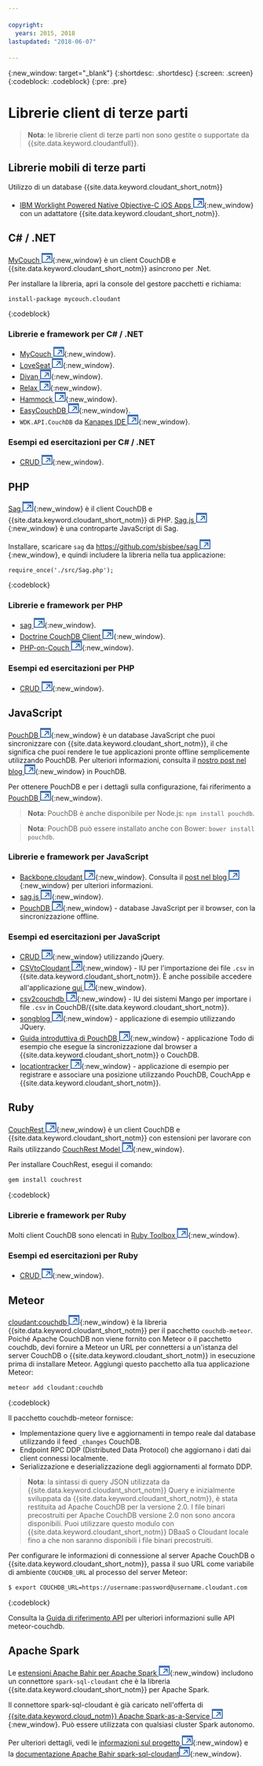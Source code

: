 ```yaml
---

copyright:
  years: 2015, 2018
lastupdated: "2018-06-07"

---
```


{:new_window: target="_blank"}
{:shortdesc: .shortdesc}
{:screen: .screen}
{:codeblock: .codeblock}
{:pre: .pre}

# Librerie client di terze parti

>   **Nota**: le librerie client di terze parti non sono gestite o supportate da {{site.data.keyword.cloudantfull}}.

## Librerie mobili di terze parti

Utilizzo di un database {{site.data.keyword.cloudant_short_notm}}

-   [IBM Worklight Powered Native Objective-C iOS Apps ![Icona link esterno](../images/launch-glyph.svg "Icona link esterno")](http://www.tricedesigns.com/2014/11/17/ibm-worklight-powered-native-objective-c-ios-apps/){:new_window} con un adattatore {{site.data.keyword.cloudant_short_notm}}.

## C# / .NET

[MyCouch ![Icona link esterno](../images/launch-glyph.svg "Icona link esterno")](https://github.com/danielwertheim/mycouch){:new_window}
è un client CouchDB e {{site.data.keyword.cloudant_short_notm}} asincrono per .Net.

Per installare la libreria, apri la console del gestore pacchetti e richiama:

```
install-package mycouch.cloudant
```
{:codeblock}

### Librerie e framework per C# / .NET

-   [MyCouch ![Icona link esterno](../images/launch-glyph.svg "Icona link esterno")](https://github.com/danielwertheim/mycouch){:new_window}.
-   [LoveSeat ![Icona link esterno](../images/launch-glyph.svg "Icona link esterno")](https://github.com/soitgoes/LoveSeat){:new_window}.
-   [Divan ![Icona link esterno](../images/launch-glyph.svg "Icona link esterno")](https://github.com/foretagsplatsen/Divan){:new_window}.
-   [Relax ![Icona link esterno](../images/launch-glyph.svg "Icona link esterno")](https://github.com/arobson/Relax){:new_window}.
-   [Hammock ![Icona link esterno](../images/launch-glyph.svg "Icona link esterno")](http://code.google.com/p/relax-net/){:new_window}.
-   [EasyCouchDB ![Icona link esterno](../images/launch-glyph.svg "Icona link esterno")](https://github.com/hhariri/EasyCouchDB){:new_window}.
-   `WDK.API.CouchDB` da [Kanapes IDE ![Icona link esterno](../images/launch-glyph.svg "Icona link esterno")](http://kanapeside.com/){:new_window}.

### Esempi ed esercitazioni per C# / .NET

-   [CRUD ![Icona link esterno](../images/launch-glyph.svg "Icona link esterno")](https://github.com/cloudant/haengematte/tree/master/c%23){:new_window}.

## PHP

[Sag ![Icona link esterno](../images/launch-glyph.svg "Icona link esterno")](https://github.com/sbisbee/sag){:new_window} è il client CouchDB e {{site.data.keyword.cloudant_short_notm}} di PHP.
[Sag.js ![Icona link esterno](../images/launch-glyph.svg "Icona link esterno")](https://github.com/sbisbee/sag-js){:new_window} è una controparte JavaScript di Sag.

Installare, scaricare
`sag` da [https://github.com/sbisbee/sag ![Icona link esterno](../images/launch-glyph.svg "Icona link esterno")](https://github.com/sbisbee/sag){:new_window},
e quindi includere la libreria nella tua applicazione:

```
require_once('./src/Sag.php');
```
{:codeblock}

### Librerie e framework per PHP

-   [sag ![Icona link esterno](../images/launch-glyph.svg "Icona link esterno")](https://github.com/sbisbee/sag){:new_window}.
-   [Doctrine CouchDB Client ![Icona link esterno](../images/launch-glyph.svg "Icona link esterno")](https://github.com/doctrine/couchdb-client){:new_window}.
-   [PHP-on-Couch ![Icona link esterno](../images/launch-glyph.svg "Icona link esterno")](https://github.com/dready92/PHP-on-Couch){:new_window}.

### Esempi ed esercitazioni per PHP

-   [CRUD ![Icona link esterno](../images/launch-glyph.svg "Icona link esterno")](https://github.com/cloudant/haengematte/tree/master/php){:new_window}.

## JavaScript

[PouchDB ![Icona link esterno](../images/launch-glyph.svg "Icona link esterno")](http://pouchdb.com/){:new_window} è un database JavaScript che puoi sincronizzare con {{site.data.keyword.cloudant_short_notm}},
il che significa che puoi rendere le tue applicazioni pronte offline semplicemente utilizzando PouchDB.
Per ulteriori informazioni, consulta
il [nostro post nel blog
![Icona link esterno](../images/launch-glyph.svg "Icona link esterno")](https://cloudant.com/blog/pouchdb){:new_window} in PouchDB.

Per ottenere PouchDB e per i dettagli sulla configurazione, fai riferimento a
[PouchDB ![Icona link esterno](../images/launch-glyph.svg "Icona link esterno")](http://pouchdb.com/){:new_window}.

>   **Nota**: PouchDB è anche disponibile per Node.js: `npm install pouchdb`.

>   **Nota**: PouchDB può essere installato anche con Bower: `bower install pouchdb`.

### Librerie e framework per JavaScript

-   [Backbone.cloudant ![Icona link esterno](../images/launch-glyph.svg "Icona link esterno")](https://github.com/cloudant-labs/backbone.cloudant){:new_window}.
    Consulta il [post nel blog ![Icona link esterno](../images/launch-glyph.svg "Icona link esterno")](https://cloudant.com/blog/backbone-and-cloudant/){:new_window} per ulteriori informazioni.
-   [sag.js ![Icona link esterno](../images/launch-glyph.svg "Icona link esterno")](https://github.com/sbisbee/sag-js){:new_window}.
-   [PouchDB ![Icona link esterno](../images/launch-glyph.svg "Icona link esterno")](http://pouchdb.com/){:new_window} -
    database JavaScript per il browser, con la sincronizzazione offline.

### Esempi ed esercitazioni per JavaScript

-   [CRUD ![Icona link esterno](../images/launch-glyph.svg "Icona link esterno")](https://github.com/cloudant/haengematte/tree/master/javascript-jquery){:new_window} utilizzando jQuery.
-   [CSVtoCloudant ![Icona link esterno](../images/launch-glyph.svg "Icona link esterno")](https://github.com/michellephung/CSVtoCloudant){:new_window} -
    IU per l'importazione dei file `.csv` in {{site.data.keyword.cloudant_short_notm}}.
    È anche possibile accedere all'applicazione [qui ![Icona link esterno](../images/launch-glyph.svg "Icona link esterno")](https://michellephung.github.io/CSVtoCloudant/){:new_window}.
-   [csv2couchdb ![Icona link esterno](../images/launch-glyph.svg "Icona link esterno")](https://github.com/Mango-information-systems/csv2couchdb){:new_window} -
    IU dei sistemi Mango per importare i file `.csv` in CouchDB/{{site.data.keyword.cloudant_short_notm}}.
-   [songblog ![Icona link esterno](../images/launch-glyph.svg "Icona link esterno")](https://github.com/millayr/songblog){:new_window} - applicazione di esempio utilizzando JQuery.
-   [Guida introduttiva di PouchDB ![Icona link esterno](../images/launch-glyph.svg "Icona link esterno")](http://pouchdb.com/getting-started.html){:new_window} -
    applicazione Todo di esempio che esegue la sincronizzazione dal browser a {{site.data.keyword.cloudant_short_notm}} o CouchDB.
-   [locationtracker ![Icona link esterno](../images/launch-glyph.svg "Icona link esterno")](https://github.com/rajrsingh/locationtracker){:new_window} -
    applicazione di esempio per registrare e associare una posizione utilizzando PouchDB,
    CouchApp
    e {{site.data.keyword.cloudant_short_notm}}.

## Ruby

[CouchRest ![Icona link esterno](../images/launch-glyph.svg "Icona link esterno")](https://github.com/couchrest/couchrest){:new_window} è un client CouchDB e {{site.data.keyword.cloudant_short_notm}}
con estensioni per lavorare con Rails utilizzando [CouchRest Model ![Icona link esterno](../images/launch-glyph.svg "Icona link esterno")](https://github.com/couchrest/couchrest_model){:new_window}.

Per installare CouchRest, esegui il comando:

```sh
gem install couchrest
```
{:codeblock}

### Librerie e framework per Ruby

Molti client CouchDB sono elencati in
[Ruby Toolbox ![Icona link esterno](../images/launch-glyph.svg "Icona link esterno")](https://www.ruby-toolbox.com/categories/couchdb_clients){:new_window}.

### Esempi ed esercitazioni per Ruby

-   [CRUD ![Icona link esterno](../images/launch-glyph.svg "Icona link esterno")](https://github.com/cloudant/haengematte/tree/master/ruby){:new_window}.

<div id="couchdb"></div>

## Meteor

[cloudant:couchdb ![Icona link esterno](../images/launch-glyph.svg "Icona link esterno")](https://atmospherejs.com/cloudant/couchdb){:new_window} è la
libreria {{site.data.keyword.cloudant_short_notm}} per il pacchetto `couchdb-meteor`.
Poiché Apache CouchDB non viene fornito con Meteor o il pacchetto couchdb,
devi fornire a Meteor un URL per connettersi
a un'istanza del server CouchDB o {{site.data.keyword.cloudant_short_notm}} in esecuzione prima di installare Meteor.
Aggiungi questo pacchetto
alla tua applicazione Meteor:

```sh
meteor add cloudant:couchdb
```
{:codeblock}

Il pacchetto couchdb-meteor fornisce:

-   Implementazione query live e aggiornamenti in tempo reale dal database utilizzando il feed `_changes` CouchDB.
-   Endpoint RPC DDP (Distributed Data Protocol) che aggiornano i dati dai client connessi localmente.
-   Serializzazione e deserializzazione degli aggiornamenti al formato DDP.

>   **Nota**: la sintassi di query JSON utilizzata da {{site.data.keyword.cloudant_short_notm}} Query
    e inizialmente sviluppata da {{site.data.keyword.cloudant_short_notm}},
    è stata restituita ad Apache CouchDB per la versione 2.0.
    I file binari precostruiti per Apache CouchDB versione 2.0
   non sono ancora disponibili.
    Puoi utilizzare questo modulo con {{site.data.keyword.cloudant_short_notm}} DBaaS o Cloudant locale fino a che non saranno disponibili i file binari precostruiti.

Per configurare le informazioni di connessione al server Apache CouchDB o {{site.data.keyword.cloudant_short_notm}},
passa il suo URL come variabile di ambiente `COUCHDB_URL` al processo del server Meteor:

```sh
$ export COUCHDB_URL=https://username:password@username.cloudant.com
```
{:codeblock}

Consulta la [Guida di riferimento API](../api/index.html) per ulteriori informazioni sulle API meteor-couchdb. 

## Apache Spark

Le [estensioni Apache Bahir per Apache Spark  ![Icona link esterno](../images/launch-glyph.svg "Icona link esterno")](http://bahir.apache.org/#home){:new_window}
includono un connettore `spark-sql-cloudant` che è la libreria {{site.data.keyword.cloudant_short_notm}} per Apache Spark.

Il connettore spark-sql-cloudant è già caricato nell'offerta di
[{{site.data.keyword.cloud_notm}} Apache Spark-as-a-Service ![Icona link esterno](../images/launch-glyph.svg "Icona link esterno")](https://console.ng.bluemix.net/catalog/services/apache-spark/){:new_window}.
Può essere utilizzata con qualsiasi cluster Spark autonomo.

Per ulteriori dettagli, vedi le [informazioni sul progetto ![Icona link esterno](../images/launch-glyph.svg "Icona link esterno")](https://github.com/apache/bahir/tree/master/sql-cloudant){:new_window}
e la [documentazione Apache Bahir spark-sql-cloudant![Icona link esterno](../images/launch-glyph.svg "Icona link esterno")](http://bahir.apache.org/docs/spark/current/spark-sql-cloudant/){:new_window}.
